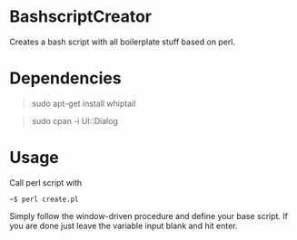 # BashscriptCreator
Creates a bash script with all boilerplate stuff based on perl.

# Dependencies

> sudo apt-get install whiptail

> sudo cpan -i UI::Dialog

# Usage
Call perl script with
```console
~$ perl create.pl
```
Simply follow the window-driven procedure and define your base script. If you are done just leave the variable input blank and hit enter.
